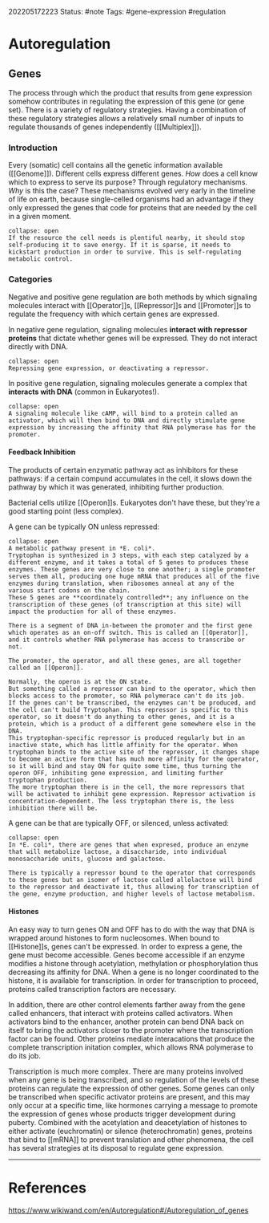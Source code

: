 202205172223
Status: #note
Tags: #gene-expression #regulation 

# Autoregulation
## Genes

The process through which the product that results from gene expression somehow contributes in regulating the expression of this gene (or gene set). There is a variety of regulatory strategies. Having a combination of these regulatory strategies allows a relatively small number of inputs to regulate thousands of genes independently ([[Multiplex]]).

### Introduction
Every (somatic) cell contains all the genetic information available ([[Genome]]). Different cells express different genes. *How* does a cell know which to express to serve its purpose? Through regulatory mechanisms. *Why* is this the case? These mechanisms evolved very early in the timeline of life on earth, because single-celled organisms had an advantage if they only expressed the genes that code for proteins that are needed by the cell in a given moment.
```ad-example
collapse: open
If the resource the cell needs is plentiful nearby, it should stop self-producing it to save energy. If it is sparse, it needs to kickstart production in order to survive. This is self-regulating metabolic control.

```

### Categories
Negative and positive gene regulation are both methods by which signaling molecules interact with [[Operator]]s, [[Repressor]]s and [[Promoter]]s to regulate the frequency with which certain genes are expressed.

In negative gene regulation, signaling molecules **interact with repressor proteins** that dictate whether genes will be expressed. They do not interact directly with DNA.
```ad-example
collapse: open
Repressing gene expression, or deactivating a repressor.

```

In positive gene regulation, signaling molecules generate a complex that **interacts with DNA** (common in Eukaryotes!).
```ad-example
collapse: open
A signaling molecule like cAMP, will bind to a protein called an activator, which will then bind to DNA and directly stimulate gene expression by increasing the affinity that RNA polymerase has for the promoter.

```

#### Feedback Inhibition

The products of certain enzymatic pathway act as inhibitors for these pathways: if a certain compund accumulates in the cell, it slows down the pathway by which it was generated, inhibiting further production.

Bacterial cells utilize [[Operon]]s. Eukaryotes don't have these, but they're a good starting point (less complex).

A gene can be typically ON unless repressed:
```ad-example
collapse: open
A metabolic pathway present in *E. coli*.
Tryptophan is synthesized in 3 steps, with each step catalyzed by a different enzyme, and it takes a total of 5 genes to produces these enzymes. These genes are very close to one another; a single promoter serves them all, producing one huge mRNA that produces all of the five enzymes during translation, when ribosomes anneal at any of the various start codons on the chain.
These 5 genes are **coordinately controlled**; any influence on the transcription of these genes (of transcription at this site) will impact the production for all of these enzymes.

There is a segment of DNA in-between the promoter and the first gene which operates as an on-off switch. This is called an [[Operator]], and it controls whether RNA polymerase has access to transcribe or not.

The promoter, the operator, and all these genes, are all together called an [[Operon]].

Normally, the operon is at the ON state.
But something called a repressor can bind to the operator, which then blocks access to the promoter, so RNA polymerace can't do its job.
If the genes can't be transcribed, the enzymes can't be produced, and the cell can't build Tryptophan. This repressor is specific to this operator, so it doesn't do anything to other genes, and it is a protein, which is a product of a different gene somewhere else in the DNA.
This tryptophan-specific repressor is produced regularly but in an inactive state, which has little affinity for the operator. When tryptophan binds to the active site of the repressor, it changes shape to become an active form that has much more affinity for the operator, so it will bind and stay ON for quite some time, thus turning the operon OFF, inhibiting gene expression, and limiting further tryptophan production.
The more tryptophan there is in the cell, the more repressors that will be activated to inhibit gene expression. Repressor activation is concentration-dependent. The less tryptophan there is, the less inhibition there will be.

```

A gene can be that are typically OFF, or silenced, unless activated:
```ad-example
collapse: open
In *E. coli*, there are genes that when expresed, produce an enzyme that will metabolize lactose, a disaccharide, into individual monosaccharide units, glucose and galactose.

There is typically a repressor bound to the operator that corresponds to these genes but an isomer of lactose called allolactose will bind to the repressor and deactivate it, thus allowing for transcription of the gene, enzyme production, and higher levels of lactose metabolism.

```

#### Histones
An easy way to turn genes ON and OFF has to do with the way that DNA is wrapped around histones to form nucleosomes.
When bound to [[Histone]]s, genes can't be expressed.
In order to express a gene, the gene must become accessible. Genes become accessible if an enzyme modifies a histone through acetylation, methylation or phosphorylation thus decreasing its affinity for DNA.
When a gene is no longer coordinated to the histone, it is available for transcription.
In order for transcription to proceed, proteins called transcription factors are necessary.

In addition, there are other control elements farther away from the gene called enhancers, that interact with proteins called activators.
When activators bind to the enhancer, another protein can bend DNA back on itself to bring the activators closer to the promoter where the transcription factor can be found.
Other proteins mediate interacations that produce the complete transcription initation complex, which allows RNA polymerase to do its job.

Transcription is much more complex. There are many proteins involved when any gene is being transcribed, and so regulation of the levels of these proteins can regulate the expression of other genes.
Some genes can only be transcribed when specific activator proteins are present, and this may only occur at a specific time, like hormones carrying a message to promote the expression of genes whose products trigger development during puberty.
Combined with the acetylation and deacetylation of histones to either activate (euchromatin) or silence (heterochromatin) genes, proteins that bind to [[mRNA]] to prevent translation and other phenomena, the cell has several strategies at its disposal to regulate gene expression.


---
# References
https://www.wikiwand.com/en/Autoregulation#/Autoregulation_of_genes